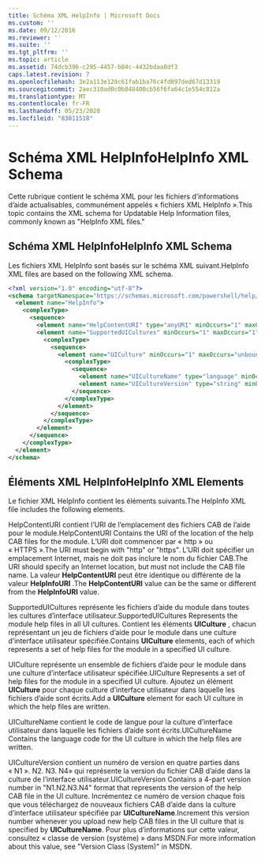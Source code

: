 ```yaml
---
title: Schéma XML HelpInfo | Microsoft Docs
ms.custom: ''
ms.date: 09/12/2016
ms.reviewer: ''
ms.suite: ''
ms.tgt_pltfrm: ''
ms.topic: article
ms.assetid: 74dcb396-c295-4457-b84c-4432bdaa8df3
caps.latest.revision: 7
ms.openlocfilehash: 3e2a113e120c61fab1ba76c4fd897ded67d13319
ms.sourcegitcommit: 2aec310ad0c0b048400cb56f6fa64c1e554c812a
ms.translationtype: MT
ms.contentlocale: fr-FR
ms.lasthandoff: 05/23/2020
ms.locfileid: "83811518"
---
```

# <a name="helpinfo-xml-schema"></a><span data-ttu-id="3f003-102">Schéma XML HelpInfo</span><span class="sxs-lookup"><span data-stu-id="3f003-102">HelpInfo XML Schema</span></span>

<span data-ttu-id="3f003-103">Cette rubrique contient le schéma XML pour les fichiers d’informations d’aide actualisables, communément appelés « fichiers XML HelpInfo ».</span><span class="sxs-lookup"><span data-stu-id="3f003-103">This topic contains the XML schema for Updatable Help Information files, commonly known as "HelpInfo XML files."</span></span>

## <a name="helpinfo-xml-schema"></a><span data-ttu-id="3f003-104">Schéma XML HelpInfo</span><span class="sxs-lookup"><span data-stu-id="3f003-104">HelpInfo XML Schema</span></span>

<span data-ttu-id="3f003-105">Les fichiers XML HelpInfo sont basés sur le schéma XML suivant.</span><span class="sxs-lookup"><span data-stu-id="3f003-105">HelpInfo XML files are based on the following XML schema.</span></span>

```xml
<?xml version="1.0" encoding="utf-8"?>
<schema targetNamespace="https://schemas.microsoft.com/powershell/help/2010/05" xmlns="http://www.w3.org/2001/XMLSchema">
  <element name="HelpInfo">
    <complexType>
      <sequence>
        <element name="HelpContentURI" type="anyURI" minOccurs="1" maxOccurs="1" />
        <element name="SupportedUICultures" minOccurs="1" maxOccurs="1">
          <complexType>
            <sequence>
              <element name="UICulture" minOccurs="1" maxOccurs="unbounded">
                <complexType>
                  <sequence>
                    <element name="UICultureName" type="language" minOccurs="1" maxOccurs="1" />
                    <element name="UICultureVersion" type="string" minOccurs="1" maxOccurs="1" />
                  </sequence>
                </complexType>
              </element>
            </sequence>
          </complexType>
        </element>
      </sequence>
    </complexType>
  </element>
</schema>
```

## <a name="helpinfo-xml-elements"></a><span data-ttu-id="3f003-106">Éléments XML HelpInfo</span><span class="sxs-lookup"><span data-stu-id="3f003-106">HelpInfo XML Elements</span></span>

<span data-ttu-id="3f003-107">Le fichier XML HelpInfo contient les éléments suivants.</span><span class="sxs-lookup"><span data-stu-id="3f003-107">The HelpInfo XML file includes the following elements.</span></span>

<span data-ttu-id="3f003-108">HelpContentURI contient l’URI de l’emplacement des fichiers CAB de l’aide pour le module.</span><span class="sxs-lookup"><span data-stu-id="3f003-108">HelpContentURI Contains the URI of the location of the help CAB files for the module.</span></span> <span data-ttu-id="3f003-109">L’URI doit commencer par « http » ou « HTTPS ».</span><span class="sxs-lookup"><span data-stu-id="3f003-109">The URI must begin with "http" or "https".</span></span> <span data-ttu-id="3f003-110">L’URI doit spécifier un emplacement Internet, mais ne doit pas inclure le nom du fichier CAB.</span><span class="sxs-lookup"><span data-stu-id="3f003-110">The URI should specify an Internet location, but must not include the CAB file name.</span></span> <span data-ttu-id="3f003-111">La valeur **HelpContentURI** peut être identique ou différente de la valeur **HelpInfoURI** .</span><span class="sxs-lookup"><span data-stu-id="3f003-111">The **HelpContentURI** value can be the  same or different from the **HelpInfoURI** value.</span></span>

<span data-ttu-id="3f003-112">SupportedUICultures représente les fichiers d’aide du module dans toutes les cultures d’interface utilisateur.</span><span class="sxs-lookup"><span data-stu-id="3f003-112">SupportedUICultures Represents the module help files in all UI cultures.</span></span> <span data-ttu-id="3f003-113">Contient les éléments **UICulture** , chacun représentant un jeu de fichiers d’aide pour le module dans une culture d’interface utilisateur spécifiée.</span><span class="sxs-lookup"><span data-stu-id="3f003-113">Contains **UICulture** elements, each of which represents a set of help files for the module in a specified UI culture.</span></span>

<span data-ttu-id="3f003-114">UICulture représente un ensemble de fichiers d’aide pour le module dans une culture d’interface utilisateur spécifiée.</span><span class="sxs-lookup"><span data-stu-id="3f003-114">UICulture Represents a set of help files for the module in a specified UI culture.</span></span> <span data-ttu-id="3f003-115">Ajoutez un élément **UICulture** pour chaque culture d’interface utilisateur dans laquelle les fichiers d’aide sont écrits.</span><span class="sxs-lookup"><span data-stu-id="3f003-115">Add a **UICulture** element for each UI culture in which the help files are written.</span></span>

<span data-ttu-id="3f003-116">UICultureName contient le code de langue pour la culture d’interface utilisateur dans laquelle les fichiers d’aide sont écrits.</span><span class="sxs-lookup"><span data-stu-id="3f003-116">UICultureName Contains the language code for the UI culture in which the help files are written.</span></span>

<span data-ttu-id="3f003-117">UICultureVersion contient un numéro de version en quatre parties dans « N1 ». N2. N3. N4» qui représente la version du fichier CAB d’aide dans la culture de l’interface utilisateur.</span><span class="sxs-lookup"><span data-stu-id="3f003-117">UICultureVersion Contains a 4-part version number in "N1.N2.N3.N4" format that represents the version of the help CAB file in the UI culture.</span></span> <span data-ttu-id="3f003-118">Incrémentez ce numéro de version chaque fois que vous téléchargez de nouveaux fichiers CAB d’aide dans la culture d’interface utilisateur spécifiée par **UICultureName**.</span><span class="sxs-lookup"><span data-stu-id="3f003-118">Increment this version number whenever you upload new help CAB files in the UI culture that is specified by **UICultureName**.</span></span> <span data-ttu-id="3f003-119">Pour plus d’informations sur cette valeur, consultez « classe de version (système) » dans MSDN.</span><span class="sxs-lookup"><span data-stu-id="3f003-119">For more information about this value, see "Version Class (System)" in MSDN.</span></span>
